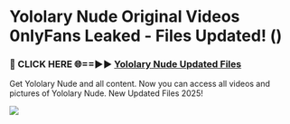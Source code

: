 # Yololary Nude Original Videos 0nlyFans Leaked - Files Updated! ()

<h3>🔴 CLICK HERE 🌐==►► <a href="https://tinyurl.com/2p9ay9w9" rel="nofollow">Yololary Nude Updated Files</a></h3>

Get Yololary Nude and all content. Now you can access all videos and pictures of Yololary Nude. New Updated Files 2025!

[![](https://i.imgur.com/KQgVmj3.gif)](https://tinyurl.com/2p9ay9w9)
